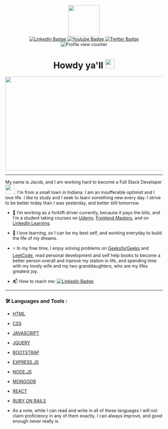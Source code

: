 <div class="container" align="center">
  <div id="header">
  	<img src="https://media.giphy.com/media/vLlpbDafjgHystuJ0a/giphy.gif" width="100"/>
  </div>
  <div id="badges" align="center">
    <a href="https://www.linkedin.com/in/jacob-robak/" target="_blank">
        <img src="https://img.shields.io/badge/LinkedIn-blue?style=for-the-badge&logo=linkedin&logoColor=white" alt="LinkedIn Badge"/>
    </a>
    <a href="https://www.youtube.com/channel/UCXgo1vt6kE1-nmkdnuNULkw" target="_blank">
        <img src="https://img.shields.io/badge/YouTube-red?style=for-the-badge&logo=youtube&logoColor=white" alt="Youtube Badge"/>
    </a>
    <a href="https://twitter.com/CowboyRobak" target="_blank">
        <img src="https://img.shields.io/badge/Twitter-blue?style=for-the-badge&logo=twitter&logoColor=white" alt="Twitter Badge"/>
    </a><br />
    <img src="https://komarev.com/ghpvc/?username=cbrobak&style=flat-square&color=blue" alt="Profile view counter" align="center"/>
  </div>

  <h1>
    Howdy ya'll
  	<img src="https://media.giphy.com/media/hvRJCLFzcasrR4ia7z/giphy.gif" width="30px"/>
  </h1>
</div>

<div align="center">
  <img src="https://media.giphy.com/media/dWesBcTLavkZuG35MI/giphy.gif" width="600" height="300"/>
</div>

---

My name is Jacob, and I am working hard to become a Full Stack Developer <img src="https://media.giphy.com/media/WUlplcMpOCEmTGBtBW/giphy.gif" width="30">. I'm from a small town in Indiana. I am an insufferable optimist and I love life. I like to study and I seek to learn something new every day. I strive to be better today than I was yesterday, and better still tomorrow.

- 🔭 I’m working as a forklift driver currently, because it pays the bills, and I'm a student taking courses on [Udemy](https://www.udemy.com/), [Frontend Masters](https://frontendmasters.com/), and on [LinkedIn Learning](https://www.linkedin.com/learning/?trk=nav_neptune_learning&).

- 🌱 I love learning, so I can be my best self, and working everyday to build the life of my dreams.

- ⚡ In my free time, I enjoy solving problems on [GeeksforGeeks](https://www.geeksforgeeks.org/explore?page=1&sortBy=submissions) and [LeetCode](https://leetcode.com/problemset/), read personal development and self help books to become a better person overall and inprove my station in life, and spending time with my lovely wife and my two granddaughters, who are my lifes greatest joy.

- 📬 How to reach me: [![Linkedin Badge](https://img.shields.io/badge/-LINKEDIN-blue?style=flat&logo=Linkedin&logoColor=white)](https://www.linkedin.com/in/jacob-robak/)

---

### 🛠️ Languages and Tools :

- [HTML](https://devdocs.io/html/)
- [CSS](https://devdocs.io/css/)
- [JAVASCRIPT](https://devdocs.io/javascript/)
- [JQUERY](https://devdocs.io/jquery/)
- [BOOTSTRAP](https://devdocs.io/bootstrap/)
- [EXPRESS.JS](https://devdocs.io/express/)
- [NODE.JS](https://devdocs.io/node/)
- [MONGODB](https://www.mongodb.com/)
- [REACT](https://devdocs.io/react/)
- [RUBY ON RAILS](https://rubyonrails.org/)

- As a note, while I can read and write in all of these languages I will not claim proficiency in any of them exactly. I can always improve, and good enough never really is.
